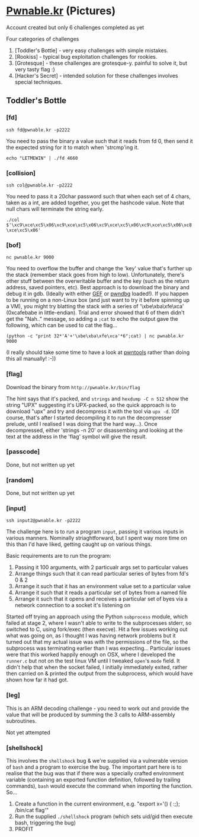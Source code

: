 # [Pwnable.kr](http://pwnable.kr/) (Pictures)  
Account created but only 6 challenges completed as yet

Four categories of challenges

1. [Toddler's Bottle]  -  very easy challenges with simple mistakes.
1. [Rookiss]  -  typical bug exploitation challenges for rookies.
1. [Grotesque]  -  these challenges are grotesque-y. painful to solve it, but very tasty flag :)
1. [Hacker's Secret]  -  intended solution for these challenges involves special techniques.

## Toddler's Bottle

### [fd]

`ssh fd@pwnable.kr -p2222`  

You need to pass the binary a value such that it reads from fd 0, then send it the expected string for it to match when 'strcmp'ing it.  

`echo "LETMEWIN" | ./fd 4660`

### [collision]

`ssh col@pwnable.kr -p2222`  

You need to pass it a 20char password such that when each set of 4 chars, taken as a int, are added together, you get the hashcode value.  Note that null chars will terminate the string early.

`./col $'\xc9\xce\xc5\x06\xc9\xce\xc5\x06\xc9\xce\xc5\x06\xc9\xce\xc5\x06\xc8\xce\xc5\x06'`

### [bof]

`nc pwnable.kr 9000`

You need to overflow the buffer and change the 'key' value that's further up the stack (remember stack goes from high to low). Unfortunately, there's other stuff between the overwritable buffer and the key (such as the return address, saved pointers, etc).  Best approach is to download the binary and debug it in gdb. (Ideally with either [GEF](http://gef.rtfd.io) or [pwndbg](http://pwndbg.com) loaded!).  If you happen to be running on a non-Linux box (and just want to try it before spinning up a VM), you might try blatting the stack with a series of '\xbe\xba\xfe\xca' (0xcafebabe in little-endian).  Trial and error showed that 6 of them didn't get the "Nah.." message, so adding a `;cat` to echo the output gave the following, which can be used to cat the flag...

`(python -c "print 32*'A'+'\xbe\xba\xfe\xca'*6";cat) | nc pwnable.kr 9000`  

(I really should take some time to have a look at [pwntools](http://pwntools.com) rather than doing this all manually! :-))

### [flag]

Download the binary from `http://pwnable.kr/bin/flag`

The hint says that it's packed, and `strings` and `hexdump -C n 512` show the string "UPX" suggesting it's UPX-packed, so the quick approach is to download "upx" and try and decompress it with the tool via `upx -d`.
(Of course, that's after I started decompiling it to run the decompresser prelude, until I realised I was doing that the hard way...).  Once decompressed, either 'strings -n 20' or disassembing and looking at the text at the address in the 'flag' symbol will give the result.

### [passcode]

Done, but not written up yet

### [random]

Done, but not written up yet

### [input]

`ssh input2@pwnable.kr -p2222`

The challenge here is to run a program `input`, passing it various inputs in various manners.  Nominally striaghtforward, but I spent way more time on this than I'd have liked, getting caught up on various things.

Basic requirements are to run the program:

1. Passing it 100 arguments, with 2 particualr args set to particular values
2. Arrange things such that it can read particular series of bytes from fd's 0 & 2
3. Arrange it such that it has an environment value set to a particular value
4. Arrange it such that it reads a particular set of bytes from a named file
5. Arrange it such that it opens and receives a particular set of byes via a network connection to a socket it's listening on

Started off trying an approach using the Python `subprocess` module, which failed at stage 2, where I wasn't able to write to the subprocesses stderr, so switched to C, using fork/exec (then execve).  Hit a few issues working out what was going on, as I thought I was having network problems but it turned out that my actual issue was with the permissions of the file, so the subprocess was terminating earlier than I was expecting...
Particular issues were that this worked happily enough on OSX, where I developed the `runner.c` but not on the test linux VM until I tweaked `open`'s  `mode` field.  It didn't help that when the socket failed, I initially immediately exited, rather then carried on & printed the output from the subprocess, which would have shown how far it had got.

### [leg]

This is an ARM decoding challenge - you need to work out and provide the value that will be produced by summing the 3 calls to ARM-assembly subroutines.

Not yet attempted

### [shellshock]

This involves the `shellshock` bug & we're supplied via a vulnerable version of `bash` and a program to exercise the bug.  The important part here is to realise that the bug was that if there was a specially crafted environment variable (containing an exported function definition, followed by trailing commands), `bash` would execute the command when importing the function. So...

1. Create a function in the current environment, e.g. "export x='() { :;}; /bin/cat flag'"
2. Run the supplied `./shellshock` program (which sets uid/gid then execute bash, triggering the bug)
3. PROFIT

 
